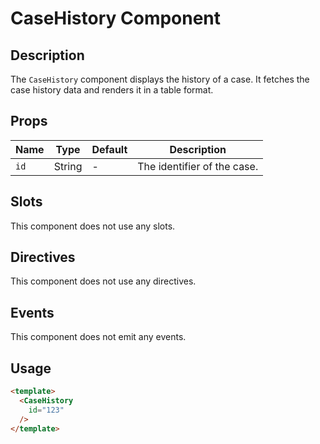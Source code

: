 # CaseHistory Component

## Description

The `CaseHistory` component displays the history of a case.
It fetches the case history data and renders it in a table format.

## Props

| Name | Type | Default | Description |
| ---- | ---- | ------- | ----------- |
| `id` | String | - | The identifier of the case. |

## Slots

This component does not use any slots.

## Directives

This component does not use any directives.

## Events

This component does not emit any events.

## Usage

```html
<template>
  <CaseHistory
    id="123"
  />
</template>
```
